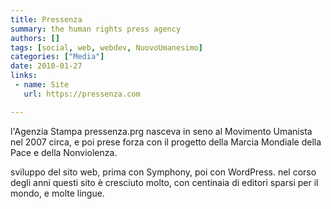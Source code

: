 ```yaml
---
title: Pressenza
summary: the human rights press agency
authors: []
tags: [social, web, webdev, NuovoUmanesimo]
categories: ["Media"]
date: 2010-01-27
links:
 - name: Site
   url: https://pressenza.com

---
```


l'Agenzia Stampa pressenza.prg nasceva in seno al Movimento Umanista nel 2007 circa, e poi prese forza con il progetto della Marcia Mondiale della Pace e della Nonviolenza.

sviluppo del sito web, prima con Symphony, poi con WordPress.
nel corso degli anni questi sito è cresciuto molto, con centinaia di editori sparsi per il mondo, e molte lingue.

